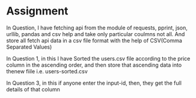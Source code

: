 # Assignment

In Question, I have fetching api from the module of requests, pprint, json, urllib, pandas and csv help and take only particular coulmns not all. 
And store all fetch api data in a csv file format with the help of CSV(Comma Separated Values)


In Question 1, in this I have Sorted the users.csv file according to the price column in the ascending order, and then store that ascending 
data into thenew fiile i.e. users-sorted.csv


In Question 3, in this if anyone enter the input-id, then, they get the full details of that column
